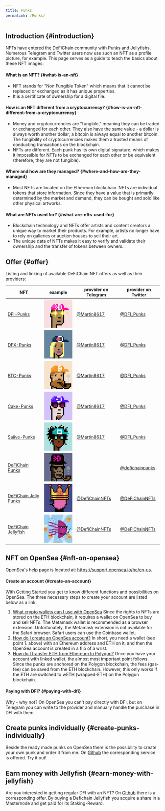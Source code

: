 ```yaml
---
title: Punks
permalink: /Punks/
---
```


## Introduction {#introduction}

NFTs have entered the DeFiChain community with Punks and Jellyfishs. Numerous Telegram and Twitter users now use such an NFT as a profile picture, for example. This page serves as a guide to teach the basics about these NFT images:

#### What is an NFT? {#what-is-an-nft}

- NFT stands for "Non Fungible Token" which means that it cannot be replaced or exchanged as it has unique properties.
- It is a certificate of ownership for a digital file.

#### How is an NFT different from a cryptocurrency? {#how-is-an-nft-different-from-a-cryptocurrency}

- Money and cryptocurrencies are "fungible," meaning they can be traded or exchanged for each other. They also have the same value - a dollar is always worth another dollar; a bitcoin is always equal to another bitcoin. The fungibility of cryptocurrencies makes them a trusted means of conducting transactions on the blockchain.
- NFTs are different. Each punk has its own digital signature, which makes it impossible for NFTs to be exchanged for each other or be equivalent (therefore, they are not fungible).

#### Where and how are they managed? {#where-and-how-are-they-managed}

- Most NFTs are located on the Ethereum blockchain. NFTs are individual tokens that store information. Since they have a value that is primarily determined by the market and demand, they can be bought and sold like other physical artworks.

#### What are NFTs used for? {#what-are-nfts-used-for}

- Blockchain technology and NFTs offer artists and content creators a unique way to market their products. For example, artists no longer have to rely on galleries or auction houses to sell their art.
- The unique data of NFTs makes it easy to verify and validate their ownership and the transfer of tokens between owners.

## Offer {#offer}

Listing and linking of available DeFiChain NFT offers as well as their providers:

| **NFT**                                                                      | **example**                    | **provider on Telegram**                     | **provider on Twitter**                                   |
|------------------------------------------------------------------------------|---------------------------     |----------------------------------------------|-----------------------------------------------------------|
| [DFI-Punks](https://opensea.io/collection/dfi-punks)                         | ![](./../media/Punk6@20x.png)  | [@Martin8617](https://t.me/Martin8617)       | [@DFI_Punks](https://twitter.com/DFI_Punks)               |
| [DFX-Punks](https://opensea.io/collection/dfx-punks)                         | ![](./../media/Punk64@20x.png) | [@Martin8617](https://t.me/Martin8617)       | [@DFI_Punks](https://twitter.com/DFI_Punks)               |
| [BTC-Punks](https://opensea.io/collection/btc-punks-1)                       | ![](./../media/Punk103@20x.png)| [@Martin8617](https://t.me/Martin8617)       | [@DFI_Punks](https://twitter.com/DFI_Punks)               |
| [Cake-Punks](https://opensea.io/collection/cake-punks)                       | ![](./../media/Punk106@20x.png)| [@Martin8617](https://t.me/Martin8617)       | [@DFI_Punks](https://twitter.com/DFI_Punks)               |
| [Saiive-Punks](https://opensea.io/collection/saiive-punks)                   | ![](./../media/Punk95@20x.png) | [@Martin8617](https://t.me/Martin8617)       | [@DFI_Punks](https://twitter.com/DFI_Punks)               |
| [DeFiChain Punks](https://opensea.io/collection/defichain-punks-original)    | ![](./../media/Unnamed.gif)    |                                              | [@defichainpunks](https://www.twitter.com/defichainpunks) |
| [DeFiChain Jelly Punks](https://opensea.io/collection/defichain-jelly-punks) | ![](./../media/Unnamed2.png)   | [@DefiChainNFTs](https://t.me/DeFiChainNFTs) | [@DeFiChainNFTs](https://www.twitter.com/DeFiChainNFTs)   |
| [DeFiChain Jellyfish](https://opensea.io/collection/defijelly)               | ![](./../media/Unnamed3.png)   | [@DefiChainNFTs](https://t.me/DeFiChainNFTs) | [@DeFiChainNFTs](https://www.twitter.com/DeFiChainNFTs)   |

## NFT on OpenSea {#nft-on-opensea}

OpenSea's help page is located at: <https://support.opensea.io/hc/en-us>.

#### Create an account {#create-an-account}

With [Getting Started](https://support.opensea.io/hc/en-us/sections/360011539774-Getting-Started) you get to know different functions and possibilities on OpenSea. The three necessary steps to create your account are listed below as a link:

1.  [What crypto wallets can I use with OpenSea](https://support.opensea.io/hc/en-us/articles/1500007978402-What-crypto-wallets-can-I-use-with-OpenSea-) Since the rights to NFTs are stored on the ETH blockchain, it requires a wallet on OpenSea to buy and sell NFTs. The Metamask wallet is recommended as a browser extension. Unfortunately, the Metamask extension is not available for the Safari browser. Safari users can use the Coinbase wallet.
2.  [How do I create an OpenSea account?](https://support.opensea.io/hc/en-us/articles/360061676254-How-do-I-create-an-OpenSea-account-) In short, you need a wallet (see point 1. above) with an Ethereum address and ETH on it, and then the OpenSea account is created in a flip of a wrist.
3.  [How do I transfer ETH from Ethereum to Polygon?](https://support.opensea.io/hc/en-us/articles/1500012881642) Once you have your account with linked wallet, the almost most important point follows. Since the punks are anchored on the Polygon blockchain, the fees (gas-fee) can be saved from the ETH blockchain. However, this only works if the ETH are switched to wETH (wrapped-ETH) on the Polygon blockchain.

#### Paying with DFI? {#paying-with-dfi}

Why - why not? On OpenSea you can't pay directly with DFI, but on Telegram you can write to the provider and manually handle the purchase in DFI with them.

## Create punks individually {#create-punks-individually}

Beside the ready made punks on OpenSea there is the possibility to create your own punk and order it from me. On [Github](https://github.com/Martin8617/DFI-Punks) the corresponding service is offered. Try it out!

## Earn money with Jellyfish {#earn-money-with-jellyfish}

Are you interested in getting regular DFI with an NFT? On [Github](https://github.com/Maurice3005/DeFiChainNFTs) there is a corresponding offer. By buying a Defichain Jellyfish you acquire a share in a Masternode and get paid for its Staking-Reward.
